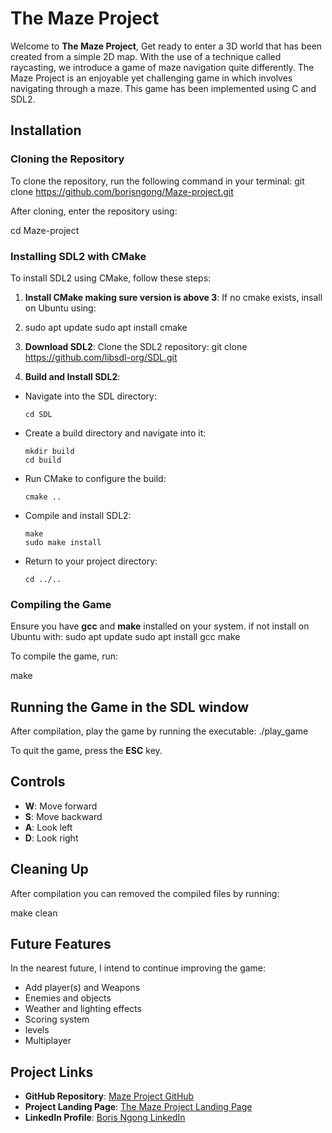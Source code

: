 # The Maze Project

Welcome to **The Maze Project**, Get ready to enter a 3D world that has been created  from a simple 2D map. With the use of a technique called raycasting, we introduce a game of maze navigation quite differently. The Maze Project is an enjoyable yet challenging game in which involves navigating through a maze. This game has been implemented using C and SDL2.

## Installation

### Cloning the Repository

To clone the repository, run the following command in your terminal:
git clone https://github.com/borisngong/Maze-project.git

After cloning, enter the repository using:

cd Maze-project

### Installing SDL2 with CMake

To install SDL2 using CMake, follow these steps:

1. **Install CMake making sure version is above 3**: If no cmake exists, insall on Ubuntu using:
2. sudo apt update sudo apt install cmake


2. **Download SDL2**: Clone the SDL2 repository:
git clone https://github.com/libsdl-org/SDL.git


3. **Build and Install SDL2**:

- Navigate into the SDL directory:

  ```
  cd SDL
  ```

- Create a build directory and navigate into it:

  ```
  mkdir build
  cd build
  ```

- Run CMake to configure the build:

  ```
  cmake ..
  ```

- Compile and install SDL2:

  ```
  make
  sudo make install
  ```

- Return to your project directory:

  ```
  cd ../..
  ```

### Compiling the Game

Ensure you have **gcc** and **make** installed on your system. if not install on Ubuntu with:
sudo apt update sudo apt install gcc make


To compile the game, run:

make


## Running the Game in the SDL window

After compilation, play the game by running the executable:
./play_game


To quit the game, press the **ESC** key.

## Controls

- **W**: Move forward  
- **S**: Move backward  
- **A**: Look left  
- **D**: Look right

## Cleaning Up

After compilation you can removed the compiled files by running:

make clean


## Future Features

In the nearest future, I intend to continue improving the game:

- Add player(s) and Weapons
- Enemies and objects
- Weather and lighting effects  
- Scoring system  
- levels
- Multiplayer

## Project Links

- **GitHub Repository**: [Maze Project GitHub](https://github.com/borisngong/Maze-project)
- **Project Landing Page**: [The Maze Project Landing Page](http://borisngong.github.io/Maze-project/)
- **LinkedIn Profile**: [Boris Ngong LinkedIn](https://www.linkedin.com/in/ngong-boris-kukwah-34063821a/)

